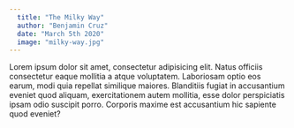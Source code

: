 ```yaml
---
  title: "The Milky Way"
  author: "Benjamin Cruz"
  date: "March 5th 2020" 
  image: "milky-way.jpg"
---
```


Lorem ipsum dolor sit amet, consectetur adipisicing elit. Natus officiis consectetur eaque mollitia a atque voluptatem. Laboriosam optio eos earum, modi quia repellat similique maiores. Blanditiis fugiat in accusantium eveniet quod aliquam, exercitationem autem mollitia, esse dolor perspiciatis ipsam odio suscipit porro. Corporis maxime est accusantium hic sapiente quod eveniet?
